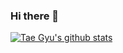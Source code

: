 ### Hi there 👋

  [![Tae Gyu's github stats](https://github-readme-stats.vercel.app/api?username=TaegyuHan)](https://github.com/anuraghazra/github-readme-stats)
